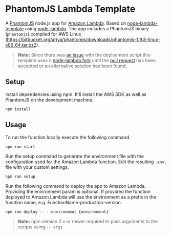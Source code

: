 # PhantomJS Lambda Template

A [PhantomJS](http://phantomjs.org/) node.js app for [Amazon Lambda](http://aws.amazon.com/lambda/). Based on [node-lambda-template](https://github.com/rebelmail/node-lambda-template) using [node-lambda](https://github.com/rebelmail/node-lambda). The app includes a PhantomJS binary (`phantomjs`) compiled for AWS Linux (https://bitbucket.org/ariya/phantomjs/downloads/phantomjs-1.9.8-linux-x86_64.tar.bz2).

> **Note:** Since there was [an issue](https://github.com/rebelmail/node-lambda/issues/19) with the deployment script this template uses a [node-lambda fork](https://github.com/christianklotz/node-lambda) until the [pull request](https://github.com/rebelmail/node-lambda/pull/20) has been accepted or an alternative solution has been found.


## Setup

Install dependencies using npm. It'll install the AWS SDK as well as PhantomJS on the development machine.

```shell
npm install
```

## Usage

To run the function locally execute the following command.
```shell
npm run start
```

Run the setup command to generate the environment file with the configuration used for the Amazon Lambda function. Edit the resulting `.env.` file with your custom settings.

```shell
npm run setup
```

Run the following command to deploy the app to Amazon Lambda. Providing the environment param is optional. If provided the function deployed to Amazon Lambda will use the environment as a prefix in the function name, e.g. FunctionName-production-version.

```shell
npm run deploy -- --environment {environment}
```

> **Note:** npm version 2.x or newer required to pass arguments to the scripts using `-- args`
